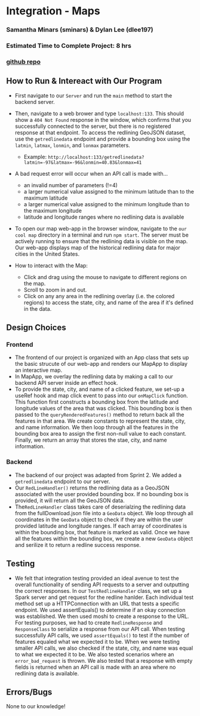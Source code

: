 # Integration - Maps

### Samantha Minars (sminars) & Dylan Lee (dlee197)

### Estimated Time to Complete Project: 8 hrs

### [github repo](https://github.com/cs0320-f2022/integration-dlee197-sminars.git)

## How to Run & Intereact with Our Program
 - First navigate to our ```Server``` and run the ```main``` method to start the backend server. 
 - Then, navigate to a web brower and type ```localhost:133```. This should show a ```404 Not Found``` response in the window, which confirms that you successfully connected to the server, but there is no registered response at that endpoint. To access the redlining GeoJSON dataset, use the ```getredlinedata``` endpoint and provide a bounding box using the ```latmin```, ```latmax```, ```lonmin```, and ```lonmax``` parameters. 
    - Example: ```http://localhost:133/getredlinedata?latmin=-97&latmax=-96&lonmin=40.83&lonmax=41```
- A bad request error will occur when an API call is made with...
  - an invalid number of parameters (!=4)
  - a larger numerical value assigned to the minimum latitude than to the maximum latitude
  - a larger numerical value assigned to the minimum longitude than to the maximum longitude
  - latitude and longitude ranges where no redlining data is available


 - To open our map web-app in the browser window, navigate to the ```our cool map``` directory in a terminal and run ```npm start```. The server must be actively running to ensure that the redlining data is visible on the map. Our web-app displays map of the historical redlining data for major cities in the United States.
 -  How to interact with the Map:
    - Click and drag using the mouse to navigate to different regions on the map.
    - Scroll to zoom in and out. 
    - Click on any any area in the redlining overlay (i.e. the colored regions) to access the state, city, and name of the area if it's defined in the data. 
  
## Design Choices
### Frontend
  - The frontend of our project is organized with an App class that sets up the basic strucute of our web-app and renders our MapApp to display an interactive map. 
  - In MapApp, we overlay the redlining data by making a call to our backend API server inside an effect hook. 
  - To provide the state, city, and name of a clicked feature, we set-up a useRef hook and map click event to pass into our ```onMapClick``` function. This function first constructs a bounding box from the latitude and longitude values of the area that was clicked. This bounding box is then passed to the ```queryRenderedFeatures()``` method to return back all the features in that area. We create constants to represent the state, city, and name information. We then loop through all the features in the bounding box area to assign the first non-null value to each constant. Finally, we return an array that stores the stae, city, and name information.

### Backend
  - The backend of our project was adapted from Sprint 2. We added a ```getredlinedata``` endpoint to our server. 
  - Our ```RedLineHandler()``` returns the redlining data as a GeoJSON associated with the user provided bounding box. If no bounding box is provided, it will return all the GeoJSON data. 
  - The```RedLineHandler``` class takes care of deserialzing the redlining data from the fullDownload.json file into a ```GeoData``` object. We loop through all coordinates in the ```GeoData``` object to check if they are within the user provided latitude and longitude ranges. If each array of coordinates is within the bounding box, that feature is marked as valid. Once we have all the features within the bounding box, we create a new ```GeoData``` object and serilize it to return a redline success response. 

## Testing
- We felt that integration testing provided an ideal avenue to test the overall functionality of sending API requests to a server and outputting the correct responses.
In our ```TestRedlineHandler``` class, we set up a Spark server and get request for the redline hanlder. Each individual test method set up a HTTPConnection with an URL that tests a specific endpoint. We used assertEquals() to determine if an okay connection was established. We then used moshi to create a response to the URL. For testing purposes, we had to create ```RedlineResponse``` and ```ResponseClass``` to serialize a response from our API call. When testing successfully API calls, we used ```assertEquals()``` to test if the number of features equaled what we expected it to be. When we were testing smaller API calls, we also checked if the state, city, and name was equal to what we expected it to be. We also tested scenarios where an ```error_bad_request``` is thrown. We also tested that a response with empty fields is returned when an API call is made with an area where no redlining data is available. 


## Errors/Bugs
None to our knowledge!
